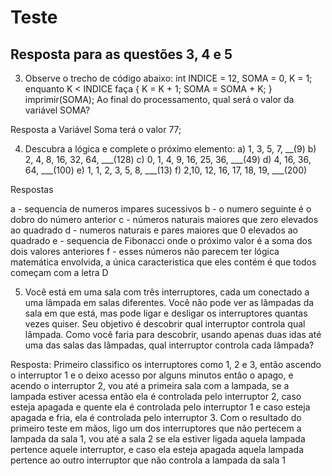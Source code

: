 # Teste
## Resposta para as questões 3, 4 e 5

3) Observe o trecho de código abaixo: int INDICE = 12, SOMA = 0, K = 1; enquanto K < INDICE faça { K = K + 1; SOMA = SOMA + K; } imprimir(SOMA); Ao final do processamento, qual será o valor da variável SOMA?

Resposta a Variável Soma terá o valor 77;

4) Descubra a lógica e complete o próximo elemento:
a) 1, 3, 5, 7, __(9)
b) 2, 4, 8, 16, 32, 64, ___(128)
c) 0, 1, 4, 9, 16, 25, 36, ___(49)
d) 4, 16, 36, 64, ___(100)
e) 1, 1, 2, 3, 5, 8, ___(13)
f) 2,10, 12, 16, 17, 18, 19, ___(200)

Respostas

a - sequencia de numeros impares sucessivos
b - o numero seguinte é o dobro do número anterior
c - números naturais maiores que zero elevados ao quadrado
d - numeros naturais e pares maiores que 0 elevados ao quadrado
e - sequencia de Fibonacci onde o próximo valor é a soma dos dois valores anteriores
f - esses números não parecem ter lógica matemática envolvida, a única caracteristica que eles contém é que todos começam com a letra D


5) Você está em uma sala com três interruptores, cada um conectado a uma lâmpada em salas diferentes. Você não pode ver as lâmpadas da sala em que está,  mas pode ligar e desligar os interruptores quantas vezes quiser. Seu objetivo é descobrir qual interruptor controla qual lâmpada. Como você faria para descobrir, usando apenas duas idas até uma das salas das lâmpadas, qual interruptor controla cada lâmpada?  

Resposta:
 Primeiro classifico os interruptores como 1, 2 e 3, então ascendo o interruptor 1 e o deixo acesso por alguns minutos então o apago, e acendo o interruptor 2, vou até a primeira sala com a lampada, se a lampada estiver acessa então ela é controlada pelo interruptor 2, caso esteja apagada e quente ela é controlada pelo interruptor 1 e caso esteja apagada e fria, ela é controlada pelo interruptor 3.
 Com o resultado do primeiro teste em mãos, ligo um dos interruptores que não pertecem a lampada da sala 1, vou até a sala 2 se ela estiver ligada aquela lampada pertence aquele interruptor, e caso ela esteja apagada aquela lampada pertence ao outro interruptor que não controla a lampada da sala 1
